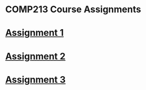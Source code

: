 # COMP213 Course Assignments

# [Assignment 1](Assignment01)
# [Assignment 2](Assignment02)
# [Assignment 3](Assignment03)